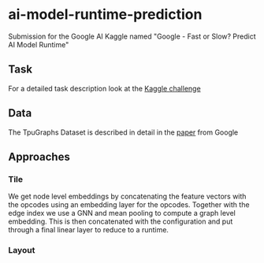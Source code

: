 # ai-model-runtime-prediction
Submission for the Google AI Kaggle named "Google - Fast or Slow? Predict AI Model Runtime"

## Task
For a detailed task description look at the [Kaggle challenge](https://www.kaggle.com/competitions/predict-ai-model-runtime/data)

## Data
The TpuGraphs Dataset is described in detail in the [paper](https://arxiv.org/abs/2308.13490) from Google

## Approaches 

### Tile
We get node level embeddings by concatenating the feature vectors with the opcodes using an embedding layer for the opcodes. Together with the edge index we use a GNN and mean pooling to compute a graph level embedding. This is then concatenated with the configuration and put through a final linear layer to reduce to a runtime.

### Layout